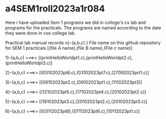 # a4SEM1roll2023a1r084
Here i have uploaded Sem 1 programs  we did in colloge's cs lab and programs for the practicals. The programs are named according to the date they were done in cse college lab.

Practical lab manual records n}-(a,b,c) } File name on this github repository for SEM 1 practicals [(file A name),(file B name),(File c name)]

1}-(a,b,c) ===>> [(printHelloWorldpt1.c),(printHelloWorldpt2.c),(printHelloWorldpt3.c)]

2}-(a,b,c) ===>> [(03102023pt6.c),(03102023pt7.c),(27092023prt1.c)]

3}-(a,b,c) ===>> [(09102023pt2.c),(09102023pt1.c),(11102023pt3)]

4}-(a,b,c) ===>> [(12102023pt5.c),(17102023pt4.c),(20102023pt2.c)]

5}-(a,b,c) ===>> [(18102023pt3.c),(20102023pt2.c),(20102023pt3.c)]

6}-(a,b,c) ===>> [(03112023pt6),(07112023pt6.c),(10112023pt1.c)]
